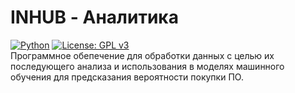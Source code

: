 # INHUB - Аналитика
[![Python](https://img.shields.io/github/pipenv/locked/python-version/chegevarae/inhub?color=blue)](https://img.shields.io/github/pipenv/locked/python-version/chegevarae/inhub?color=blue) [![License: GPL v3](https://img.shields.io/badge/License-GPLv3-blue.svg)](https://www.gnu.org/licenses/gpl-3.0)  
Программное обепечение для обработки данных с целью их последующего анализа и использования в моделях машинного обучения для предсказания вероятности покупки ПО.

